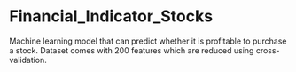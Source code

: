 # Financial_Indicator_Stocks
Machine learning model that can predict whether it is profitable to purchase a stock. Dataset comes with 200 features which are reduced using cross-validation.
